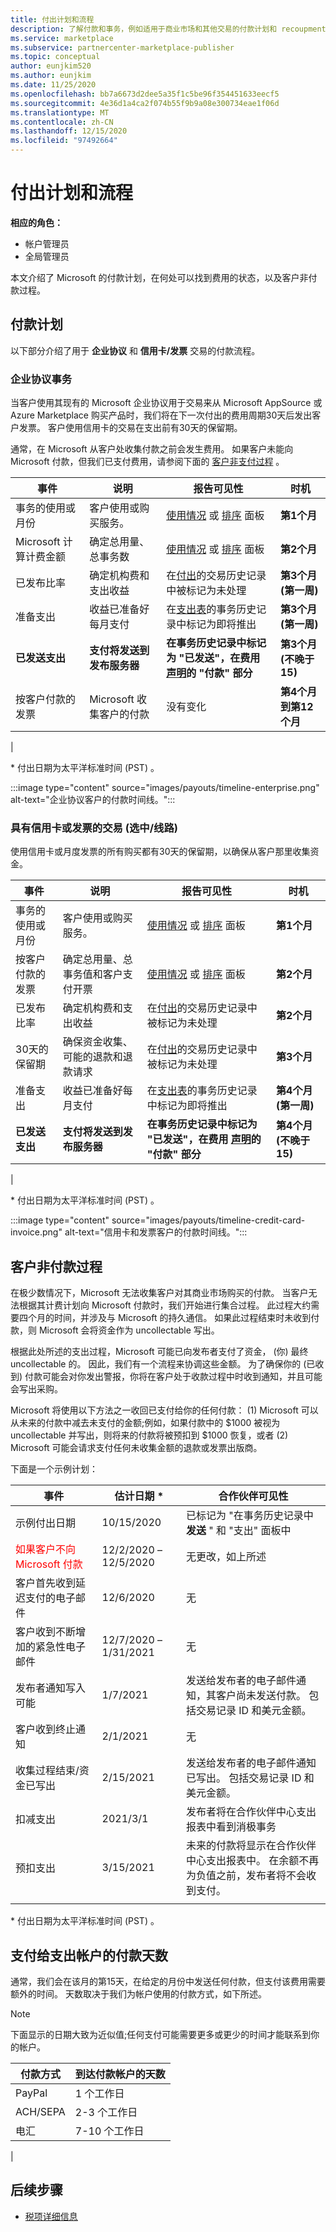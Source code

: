 ```yaml
---
title: 付出计划和流程
description: 了解付款和事务，例如适用于商业市场和其他交易的付款计划和 recoupment 过程。
ms.service: marketplace
ms.subservice: partnercenter-marketplace-publisher
ms.topic: conceptual
author: eunjkim520
ms.author: eunjkim
ms.date: 11/25/2020
ms.openlocfilehash: bb7a6673d2dee5a35f1c5be96f354451633eecf5
ms.sourcegitcommit: 4e36d1a4ca2f074b55f9b9a08e300734eae1f06d
ms.translationtype: MT
ms.contentlocale: zh-CN
ms.lasthandoff: 12/15/2020
ms.locfileid: "97492664"
---
```

# <a name="payout-schedules-and-processes"></a>付出计划和流程

**相应的角色：**

- 帐户管理员
- 全局管理员

本文介绍了 Microsoft 的付款计划，在何处可以找到费用的状态，以及客户非付款过程。

## <a name="payment-schedules"></a>付款计划

以下部分介绍了用于 **企业协议** 和 **信用卡/发票** 交易的付款流程。

### <a name="enterprise-agreement-transactions"></a>企业协议事务

当客户使用其现有的 Microsoft 企业协议用于交易来从 Microsoft AppSource 或 Azure Marketplace 购买产品时，我们将在下一次付出的费用周期30天后发出客户发票。 客户使用信用卡的交易在支出前有30天的保留期。

通常，在 Microsoft 从客户处收集付款之前会发生费用。 如果客户未能向 Microsoft 付款，但我们已支付费用，请参阅下面的 [客户非支付过程](#process-for-customer-non-payment) 。

| 事件 | 说明 | 报告可见性 | 时机 |
| --- | --- | --- | --- |
| 事务的使用或月份 | 客户使用或购买服务。 | [使用情况](/azure/marketplace/partner-center-portal/usage-dashboard) 或 [排序](/azure/marketplace/partner-center-portal/orders-dashboard) 面板 | **第1个月** |
| Microsoft 计算计费金额 | 确定总用量、总事务数 | [使用情况](/azure/marketplace/partner-center-portal/usage-dashboard) 或 [排序](/azure/marketplace/partner-center-portal/orders-dashboard) 面板 | **第2个月** |
| 已发布比率 | 确定机构费和支出收益 | 在[付出](payout-statement.md)的交易历史记录中被标记为未处理 | **第3个月 (第一周)** |
| 准备支出 | 收益已准备好每月支付 | 在[支出表](payout-statement.md)的事务历史记录中标记为即将推出 | **第3个月 (第一周)** |
| **已发送支出** | **支付将发送到发布服务器** | **在事务历史记录中标记为 "已发送"，在费用 [声明](payout-statement.md)的 "付款" 部分** | **第3个月 (不晚于 15)** |
| 按客户付款的发票 | Microsoft 收集客户的付款 | 没有变化 | **第4个月到第12个月** |
|

\* 付出日期为太平洋标准时间 (PST) 。

:::image type="content" source="images/payouts/timeline-enterprise.png" alt-text="企业协议客户的付款时间线。":::

### <a name="transactions-with-credit-card-or-invoice-checkwire"></a>具有信用卡或发票的交易 (选中/线路) 

使用信用卡或月度发票的所有购买都有30天的保留期，以确保从客户那里收集资金。

| 事件 | 说明 | 报告可见性 | 时机 |
| --- | --- | --- | --- |
| 事务的使用或月份 | 客户使用或购买服务。 | [使用情况](/azure/marketplace/partner-center-portal/usage-dashboard) 或 [排序](/azure/marketplace/partner-center-portal/orders-dashboard) 面板 | **第1个月** |
| 按客户付款的发票 | 确定总用量、总事务值和客户支付开票 | [使用情况](/azure/marketplace/partner-center-portal/usage-dashboard) 或 [排序](/azure/marketplace/partner-center-portal/orders-dashboard) 面板 | **第2个月** |
| 已发布比率 | 确定机构费和支出收益 | 在[付出](payout-statement.md)的交易历史记录中被标记为未处理 | **第2个月** |
| 30天的保留期 | 确保资金收集、可能的退款和退款请求 | 在[付出](payout-statement.md)的交易历史记录中被标记为未处理 | **第3个月** |
| 准备支出 | 收益已准备好每月支付 | 在[支出表](payout-statement.md)的事务历史记录中标记为即将推出 | **第4个月 (第一周)** |
| **已发送支出** | **支付将发送到发布服务器** | **在事务历史记录中标记为 "已发送"，在费用 [声明](payout-statement.md)的 "付款" 部分** | **第4个月 (不晚于 15)** |
|

\* 付出日期为太平洋标准时间 (PST) 。

:::image type="content" source="images/payouts/timeline-credit-card-invoice.png" alt-text="信用卡和发票客户的付款时间线。":::

## <a name="process-for-customer-non-payment"></a>客户非付款过程

在极少数情况下，Microsoft 无法收集客户对其商业市场购买的付款。 当客户无法根据其计费计划向 Microsoft 付款时，我们开始进行集合过程。 此过程大约需要四个月的时间，并涉及与 Microsoft 的持久通信。 如果此过程结束时未收到付款，则 Microsoft 会将资金作为 uncollectable 写出。

根据此处所述的支出过程，Microsoft 可能已向发布者支付了资金， (你) 最终 uncollectable 的。 因此，我们有一个流程来协调这些金额。 为了确保你的 (已收到) 付款可能会对你发出警报，你将在客户处于收款过程中时收到通知，并且可能会写出采购。

Microsoft 将使用以下方法之一收回已支付给你的任何付款： (1) Microsoft 可以从未来的付款中减去未支付的金额;例如，如果付款中的 $1000 被视为 uncollectable 并写出，则将来的付款将被预扣到 $1000 恢复，或者 (2) Microsoft 可能会请求支付任何未收集金额的退款或发票出版商。

下面是一个示例计划：

| 事件 | 估计日期 * | 合作伙伴可见性 |
| --- | --- | --- |
| 示例付出日期 | 10/15/2020 | 已标记为 "在事务历史记录中 **发送** " 和 "支出" 面板中 |
| <font color="red">如果客户不向 Microsoft 付款</font> | 12/2/2020 –12/5/2020 | 无更改，如上所述 |
| 客户首先收到延迟支付的电子邮件 | 12/6/2020 | 无 |
| 客户收到不断增加的紧急性电子邮件 | 12/7/2020 –1/31/2021 | 无 |
| 发布者通知写入可能 | 1/7/2021 | 发送给发布者的电子邮件通知，其客户尚未发送付款。 包括交易记录 ID 和美元金额。 |
| 客户收到终止通知 | 2/1/2021 | 无 |
| 收集过程结束/资金已写出 | 2/15/2021 | 发送给发布者的电子邮件通知已写出。 包括交易记录 ID 和美元金额。 |
| 扣减支出 | 2021/3/1 | 发布者将在合作伙伴中心支出报表中看到消极事务 |
| 预扣支出 | 3/15/2021 | 未来的付款将显示在合作伙伴中心支出报表中。 在余额不再为负值之前，发布者将不会收到支付。  |
|||

\* 付出日期为太平洋标准时间 (PST) 。

## <a name="number-of-days-for-payments-to-reach-a-payout-account"></a>支付给支出帐户的付款天数

通常，我们会在该月的第15天，在给定的月份中发送任何付款，但支付该费用需要额外的时间。 天数取决于我们为帐户使用的付款方式，如下所述。

> [!NOTE]
> 下面显示的日期大致为近似值;任何支付可能需要更多或更少的时间才能联系到你的帐户。

| 付款方式     | 到达付款帐户的天数     |
|--------------------|--------------------------------------------|
| PayPal             | 1 个工作日                             |
| ACH/SEPA           | 2-3 个工作日                          |
| 电汇      | 7-10 个工作日                         |
|

## <a name="next-steps"></a>后续步骤

- [税项详细信息](tax-details-marketplace.md)
